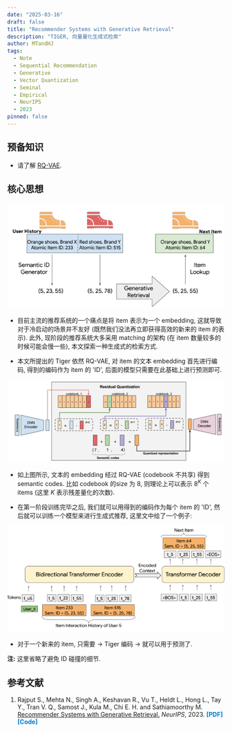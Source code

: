 ```yaml
---
date: "2025-03-16"
draft: false
title: "Recommender Systems with Generative Retrieval"
description: "TIGER, 向量量化生成式检索"
author: MTandHJ
tags:
  - Note
  - Sequential Recommendation
  - Generative
  - Vector Quantization
  - Seminal
  - Empirical
  - NeurIPS
  - 2023
pinned: false
---
```



## 预备知识

- 请了解 [RQ-VAE](https://www.mtandhj.com/posts/rqvae/).

## 核心思想

![20250316175829](https://raw.githubusercontent.com/MTandHJ/blog_source/master/images/20250316175829.png)

- 目前主流的推荐系统的一个痛点是将 item 表示为一个 embedding, 这就导致对于冷启动的场景并不友好 (既然我们没法再立即获得高效的新来的 item 的表示). 此外, 现阶段的推荐系统大多采用 matching 的架构 (在 item 数量较多的时候可能会慢一些), 本文探索一种生成式的检索方式.

- 本文所提出的 Tiger 依然 RQ-VAE, 对 item 的文本 embedding 首先进行编码, 得到的编码作为 item 的 'ID', 后面的模型只需要在此基础上进行预测即可.

![20250316175859](https://raw.githubusercontent.com/MTandHJ/blog_source/master/images/20250316175859.png)

- 如上图所示, 文本的 embedding 经过 RQ-VAE (codebook 不共享) 得到 semantic codes. 比如 codebook 的size 为 8, 则理论上可以表示 $8^K$ 个 items (这里 $K$ 表示残差量化的次数).

- 在第一阶段训练完毕之后, 我们就可以用得到的编码作为每个 item 的 'ID', 然后就可以训练一个模型来进行生成式推荐, 这里文中给了一个例子:

![20250316180725](https://raw.githubusercontent.com/MTandHJ/blog_source/master/images/20250316180725.png)

- 对于一个新来的 item, 只需要 -> Tiger 编码 -> 就可以用于预测了.

**注:** 这里省略了避免 ID 碰撞的细节.


## 参考文献

<ol class="reference">
  <li>
    Rajput S., Mehta N., Singh A., Keshavan R., Vu T.,
    Heldt L., Hong L., Tay Y., Tran V. Q., Samost J., Kula M.,
    Chi E. H. and Sathiamoorthy M.
    <u>Recommender Systems with Generative Retrieval.</u>
    <i>NeurIPS</i>, 2023.
    <a href="https://arxiv.org/pdf/2305.05065v3" style="color: #007acc; font-weight: bold; text-decoration: none;">[PDF]</a>
    <a href="https://github.com/EdoardoBotta/RQ-VAE-Recommender" style="color: #007acc; font-weight: bold; text-decoration: none;">[Code]</a>
  </li>
  <!-- 添加更多文献条目 -->
</ol>

